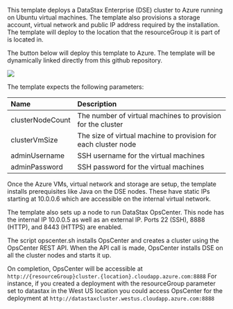 This template deploys a DataStax Enterprise (DSE) cluster to Azure running on Ubuntu virtual machines. The template also provisions a storage account, virtual network and public IP address required by the installation.  The template will deploy to the location that the resourceGroup it is part of is located in.

The button below will deploy this template to Azure.  The template will be dynamically linked directly from this github repository.

<a href="https://portal.azure.com/#create/Microsoft.Template/uri/https%3A%2F%2Fraw.githubusercontent.com%2FDSPN%2Fazure-arm-dse%2Fmaster%2Fsimple%2FmainTemplate.json" target="_blank">
    <img src="http://azuredeploy.net/deploybutton.png"/>
</a>

The template expects the following parameters:

| Name   | Description |
|:--- |:---|
| clusterNodeCount | The number of virtual machines to provision for the cluster |
| clusterVmSize | The size of virtual machine to provision for each cluster node |
| adminUsername  | SSH username for the virtual machines |
| adminPassword  | SSH password for the virtual machines |

Once the Azure VMs, virtual network and storage are setup, the template installs prerequisites like Java on the DSE nodes.  These have static IPs starting at 10.0.0.6 which are accessible on the internal virtual network.  

The template also sets up a node to run DataStax OpsCenter.  This node has the internal IP 10.0.0.5 as well as an external IP.  Ports 22 (SSH), 8888 (HTTP), and 8443 (HTTPS) are enabled.

The script opscenter.sh installs OpsCenter and creates a cluster using the OpsCenter REST API.  When the API call is made, OpsCenter installs DSE on all the cluster nodes and starts it up.  

On completion, OpsCenter will be accessible at `http://{resourceGroup}cluster.{location}.cloudapp.azure.com:8888` For instance, if you created a deployment with the resourceGroup parameter set to datastax in the West US location you could access OpsCenter for the deployment at `http://datastaxcluster.westus.cloudapp.azure.com:8888`
